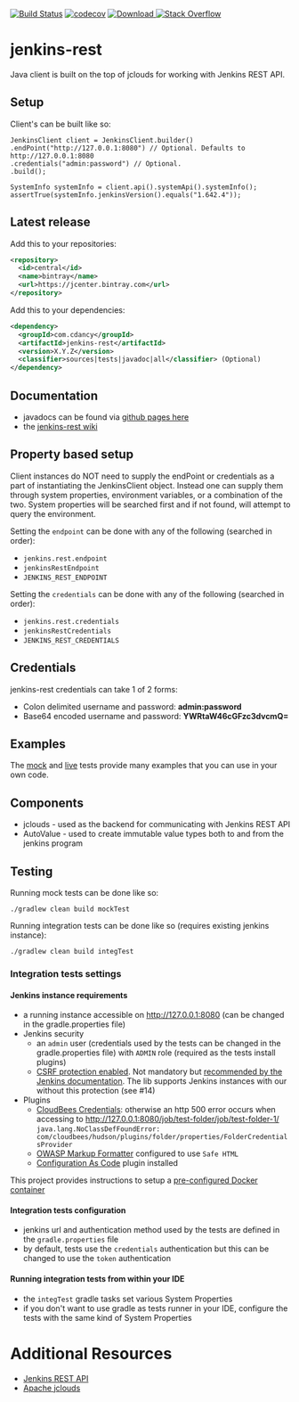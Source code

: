 
[![Build Status](https://travis-ci.org/cdancy/jenkins-rest.svg?branch=master)](https://travis-ci.org/cdancy/jenkins-rest)
[![codecov](https://codecov.io/gh/cdancy/jenkins-rest/branch/master/graph/badge.svg)](https://codecov.io/gh/cdancy/jenkins-rest)
[![Download](https://api.bintray.com/packages/cdancy/java-libraries/jenkins-rest/images/download.svg) ](https://bintray.com/cdancy/java-libraries/jenkins-rest/_latestVersion)
[![Stack Overflow](https://img.shields.io/badge/stack%20overflow-jenkins&#8211;rest-4183C4.svg)](https://stackoverflow.com/questions/tagged/jenkins+rest)

# jenkins-rest

Java client is built on the top of jclouds for working with Jenkins REST API.

## Setup

Client's can be built like so:
```
JenkinsClient client = JenkinsClient.builder()
.endPoint("http://127.0.0.1:8080") // Optional. Defaults to http://127.0.0.1:8080
.credentials("admin:password") // Optional.
.build();

SystemInfo systemInfo = client.api().systemApi().systemInfo();
assertTrue(systemInfo.jenkinsVersion().equals("1.642.4"));
```
      
## Latest release

Add this to your repositories:
```xml
<repository>
  <id>central</id>
  <name>bintray</name>
  <url>https://jcenter.bintray.com</url>
</repository>
```
Add this to your dependencies:
```xml
<dependency>
  <groupId>com.cdancy</groupId>
  <artifactId>jenkins-rest</artifactId>
  <version>X.Y.Z</version>
  <classifier>sources|tests|javadoc|all</classifier> (Optional)
</dependency>
```

## Documentation

* javadocs can be found via [github pages here](http://cdancy.github.io/jenkins-rest/docs/javadoc/)
* the [jenkins-rest wiki](https://github.com/cdancy/jenkins-rest/wiki)

## Property based setup

Client instances do NOT need to supply the endPoint or credentials as a part of instantiating the JenkinsClient object. 
Instead one can supply them through system properties, environment variables, or a combination 
of the two. System properties will be searched first and if not found, will attempt to 
query the environment.

Setting the `endpoint` can be done with any of the following (searched in order):

- `jenkins.rest.endpoint`
- `jenkinsRestEndpoint`
- `JENKINS_REST_ENDPOINT`

Setting the `credentials` can be done with any of the following (searched in order):

- `jenkins.rest.credentials`
- `jenkinsRestCredentials`
- `JENKINS_REST_CREDENTIALS`

## Credentials

jenkins-rest credentials can take 1 of 2 forms:

- Colon delimited username and password: __admin:password__ 
- Base64 encoded username and password: __YWRtaW46cGFzc3dvcmQ=__ 

## Examples

The [mock](https://github.com/cdancy/jenkins-rest/tree/master/src/test/java/com/cdancy/jenkins/rest/features) and [live](https://github.com/cdancy/jenkins-rest/tree/master/src/test/java/com/cdancy/jenkins/rest/features) tests provide many examples
that you can use in your own code.

## Components

- jclouds \- used as the backend for communicating with Jenkins REST API
- AutoValue \- used to create immutable value types both to and from the jenkins program
    
## Testing

Running mock tests can be done like so:

	./gradlew clean build mockTest
	
Running integration tests can be done like so (requires existing jenkins instance):

	./gradlew clean build integTest 

### Integration tests settings

#### Jenkins instance requirements

- a running instance accessible on http://127.0.0.1:8080 (can be changed in the gradle.properties file)
- Jenkins security
  - an `admin` user (credentials used by the tests can be changed in the gradle.properties file) with `ADMIN` role (required as the tests install plugins)
  - [CSRF protection enabled](https://wiki.jenkins.io/display/JENKINS/CSRF+Protection). Not mandatory but [recommended by the Jenkins documentation](https://jenkins.io/doc/book/system-administration/security/#protect-users-of-jenkins-from-other-threats). The lib supports Jenkins instances with our without this protection (see #14)
- Plugins
  - [CloudBees Credentials](https://plugins.jenkins.io/cloudbees-credentials): otherwise an http 500 error occurs when accessing
to http://127.0.0.1:8080/job/test-folder/job/test-folder-1/ `java.lang.NoClassDefFoundError: com/cloudbees/hudson/plugins/folder/properties/FolderCredentialsProvider`
  - [OWASP Markup Formatter](https://plugins.jenkins.io/antisamy-markup-formatter) configured to use `Safe HTML`
  - [Configuration As Code](https://plugins.jenkins.io/configuration-as-code) plugin installed

This project provides instructions to setup a [pre-configured Docker container](src/main/docker/README.md)

#### Integration tests configuration

- jenkins url and authentication method used by the tests are defined in the `gradle.properties` file
- by default, tests use the `credentials` authentication but this can be changed to use the `token` authentication


#### Running integration tests from within your IDE

- the `integTest` gradle tasks set various System Properties
- if you don't want to use gradle as tests runner in your IDE, configure the tests with the same kind of System Properties



# Additional Resources

* [Jenkins REST API](http://wiki.jenkins-ci.org/display/JENKINS/Remote+access+API)
* [Apache jclouds](https://jclouds.apache.org/start/)

